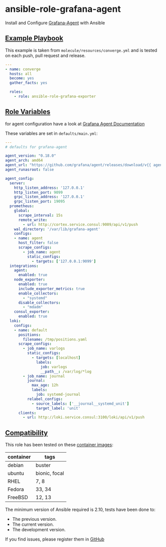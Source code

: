 # ansible-role-grafana-agent
Install and Configure [Grafana-Agent](https://github.com/grafana/agent) with Ansible

## [Example Playbook](#example-playbook)

This example is taken from `molecule/resources/converge.yml` and is tested on each push, pull request and release.
```yaml
---
- name: converge
  hosts: all
  become: yes
  gather_facts: yes

  roles:
    - role: ansible-role-grafana-exporter
```

## [Role Variables](#role-variables)

for agent configuration have a look at [Grafana Agent Documentation](https://github.com/grafana/agent/blob/main/docs/configuration/_index.md)

These variables are set in `defaults/main.yml`:
```yaml
---
# defaults for grafana-agent

agent_version: "0.18.0"
agent_arch: amd64
agent_url: "https://github.com/grafana/agent/releases/download/v{{ agent_version }}/grafana-agent-{{ agent_version }}-1.{{ agent_arch }}.deb"
agent_runasroot: false

agent_config:
  server:
    http_listen_address: '127.0.0.1'
    http_listen_port: 9099
    grpc_listen_address: '127.0.0.1'
    grpc_listen_port: 19095
  prometheus:
    global:
      scrape_interval: 15s
      remote_write:
        - url: http://cortex.service.consul:9009/api/v1/push
    wal_directory: '/var/lib/grafana-agent'
    configs:
    - name: agent
      host_filter: false
      scrape_configs:
        - job_name: agent
          static_configs:
            - targets: ['127.0.0.1:9099']
  integrations:
    agent:
      enabled: true
    node_exporter:
      enabled: true
      include_exporter_metrics: true
      enable_collectors:
        - "systemd"
      disable_collectors:
        - "mdadm"
    consul_exporter:
      enabled: true
  loki:
    configs:
    - name: default
      positions:
        filename: /tmp/positions.yaml
      scrape_configs:
        - job_name: varlogs
          static_configs:
            - targets: [localhost]
              labels:
                job: varlogs
                __path__: /var/log/*log
        - job_name: journal
          journal:
            max_age: 12h
            labels:
              job: systemd-journal
          relabel_configs:
            - source_labels: ['__journal__systemd_unit']
              target_label: 'unit'
      clients:
        - url: http://loki.service.consul:3100/loki/api/v1/push
```

## [Compatibility](#compatibility)

This role has been tested on these [container images](https://hub.docker.com/u/robertdebock):

|container|tags|
|---------|----|
|debian|buster|
|ubuntu|bionic, focal|
|RHEL|7, 8|
|Fedora|33, 34|
|FreeBSD|12, 13|

The minimum version of Ansible required is 2.10, tests have been done to:

- The previous version.
- The current version.
- The development version.



If you find issues, please register them in [GitHub](https://github.com/langerma/ansible-role-grafana-agent/issues)
